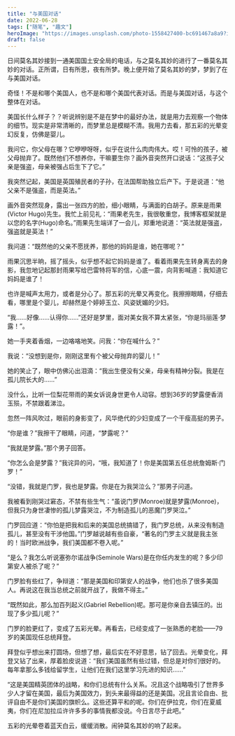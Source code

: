 ```yaml
---
title: "与美国对话"
date: 2022-06-28
tags: ["随笔", "趣文"]
heroImage: "https://images.unsplash.com/photo-1558427400-bc691467a8a9?ixlib=rb-1.2.1&ixid=MnwxMjA3fDB8MHxwaG90by1wYWdlfHx8fGVufDB8fHx8&auto=format&fit=crop&w=1862&q=80"
draft: false
---
```


日间莫名其妙接到一通美国国土安全局的电话，与之莫名其妙的进行了一番莫名其妙的对话。正所谓，日有所思，夜有所梦。晚上便开始了莫名其妙的梦，梦到了在与美国对话。

奇怪！不是和哪个美国人，也不是和哪个美国代表对话。而是与美国对话，与这个整体在对话。

美国长什么样子？？听说辨别是不是在梦中的最好办法，就是用力去观察一个物体的细节。现实是非常清晰的，而梦里总是模糊不清。我用力去看，那五彩的光晕变幻反复，仿佛是婴儿。

我问它，你父母在哪？它咿咿呀呀，似乎在说什么肉肉伟大。哎！可怜的孩子，被父母抛弃了。既然他们不想养你，干嘛要生你？画外音突然开口说话：“这孩子父亲是强盗，母亲被强占后生下了它。”

我突然记起，美国是英国殖民者的子孙，在法国帮助独立后产下。于是说道：“他父亲不是强盗，而是英法。”

画外音突然现身，露出一张四方的脸，细小眼睛，与满面的白胡子。原来是雨果(Victor Hugo)先生。我忙上前见礼：“雨果老先生，我很敬重您，我博客框架就是以您的名字(Hugo)命名。”雨果先生端详了一会儿，郑重地说道：“英法就是强盗，强盗就是英法！”

我问道：“既然他的父亲不愿抚养，那他的妈妈是谁，她在哪呢？”

雨果沉思半晌，摇了摇头，似乎想不起它妈妈是谁了。看着雨果先生转身离去的身影，我忽地记起那封雨果写给巴雷特将军的信，心底一震，向背影喊道：我知道它妈妈是谁了！

也许是喊声太用力，或者是分心了。那五彩的光晕又再变化。我擦擦眼睛，仔细去看，哪里是个婴儿，却赫然是个婷婷玉立、风姿妩媚的少妇。

“我……好像……认得你……”还好是梦里，面对美女我不算太紧张，“你是玛丽莲·梦露！”。

她一手夹着香烟，一边咯咯地笑。问我：“你在喊什么？”

我说：“没想到是你，刚刚这里有个被父母抛弃的婴儿！”

她的笑止了，眼中仿佛沁出泪滴：“我出生便没有父亲，母亲有精神分裂。我是在孤儿院长大的……”

没什么，比听一位梨花带雨的美女诉说身世更令人动容。想到36岁的梦露便香消玉殒，不禁跟着涕泣。

忽然一阵风吹过，眼前的身影变了，风华绝代的少妇变成了一个干瘦高挺的男子。

“你是谁？”我擦干了眼睛，问道，“梦露呢？”

“我就是梦露。”那个男子回答。

“你怎么会是梦露？”我诧异的问，“哦，我知道了！你是美国第五任总统詹姆斯·门罗！”

“没错，我就是门罗，我也是梦露。你是在为我哭泣么？”那男子问道。

我被看到刚哭过窘态，不禁有些生气：“虽说门罗(Monroe)就是梦露(Monroe)，但我只为身世凄惨的孤儿梦露哭泣，不为制造孤儿的恶魔门罗哭泣。”

门罗回应道：“你怕是把我和后来的美国总统搞错了，我门罗总统，从来没有制造孤儿，甚至没有干涉他国。”门罗越说越有些自豪，“著名的门罗主义就是我主张的！当时欧洲战争，我们美国都不卷入呢。”

“是么？我怎么听说塞弥尔诺战争(Seminole Wars)是在你任内发生的呢？多少印第安人被杀了呢？”

门罗脸有些红了，争辩道：“那是美国和印第安人的战争，他们也杀了很多美国人。再说这在我当总统之前就开战了，我做不得主。”

“既然如此，那么加百列起义(Gabriel Rebellion)呢。那可是你亲自去镇压的。出现了多少孤儿呢？”

门罗的脸更红了，变成了五彩光晕。再看去，已经变成了一张熟悉的老脸——79岁的美国现任总统拜登。

拜登似乎想出来打圆场，但想了想，最后实在不好意思，钻了回去。光晕变化，拜登又钻了出来，厚着脸皮说道：“我们美国虽然有些过错，但总是对你们很好的。每年拿那么多钱给留学生，让他们在我们这里学习先进的知识……”

“这是美国精英团体的战略，和你们总统有什么关系。况且这个战略吸引了世界多少人才留在美国，最后为美国效力，到头来最得益的还是美国。况且言论自由、批评自由不是你们美国的旗帜么。这些还算平和的呢。你们在伊拉克，你们在夏威夷，你们在尼加拉瓜许许多多的事情我都没说。今日言尽于此吧。”

五彩的光晕卷着蓝天白云，缓缓消散。闹钟莫名其妙的响了起来。